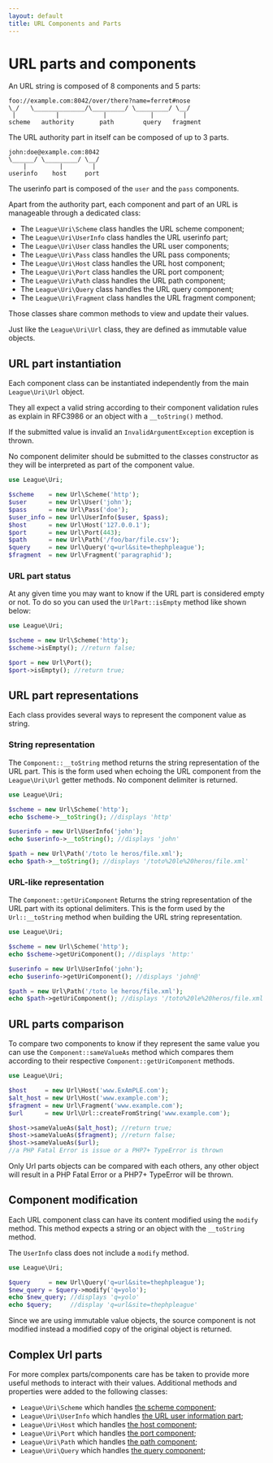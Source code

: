 ```yaml
---
layout: default
title: URL Components and Parts
---
```


# URL parts and components

An URL string is composed of 8 components and 5 parts:

~~~
foo://example.com:8042/over/there?name=ferret#nose
\_/   \______________/\_________/ \_________/ \__/
 |           |            |            |        |
scheme   authority       path        query   fragment
~~~

The URL authority part in itself can be composed of up to 3 parts.

~~~
john:doe@example.com:8042
\______/ \_________/ \__/
    |         |        |
userinfo    host     port
~~~

The userinfo part is composed of the `user` and the `pass` components.

Apart from the authority part, each component and part of an URL is manageable through a dedicated class:

- The `League\Uri\Scheme` class handles the URL scheme component;
- The `League\Uri\UserInfo` class handles the URL userinfo part;
- The `League\Uri\User` class handles the URL user components;
- The `League\Uri\Pass` class handles the URL pass components;
- The `League\Uri\Host` class handles the URL host component;
- The `League\Uri\Port` class handles the URL port component;
- The `League\Uri\Path` class handles the URL path component;
- The `League\Uri\Query` class handles the URL query component;
- The `League\Uri\Fragment` class handles the URL fragment component;

Those classes share common methods to view and update their values.

<p class="message-notice">Just like the <code>League\Uri\Url</code> class, they are defined as immutable value objects.</p>

## URL part instantiation

Each component class can be instantiated independently from the main `League\Uri\Url` object.

They all expect a valid string according to their component validation rules as explain in RFC3986 or an object with a `__toString()` method.

<p class="message-warning">If the submitted value is invalid an <code>InvalidArgumentException</code> exception is thrown.</p>

<p class="message-warning">No component delimiter should be submitted to the classes constructor as they will be interpreted as part of the component value.</p>

~~~php
use League\Uri;

$scheme    = new Url\Scheme('http');
$user      = new Url\User('john');
$pass      = new Url\Pass('doe');
$user_info = new Url\UserInfo($user, $pass);
$host      = new Url\Host('127.0.0.1');
$port      = new Url\Port(443);
$path      = new Url\Path('/foo/bar/file.csv');
$query     = new Url\Query('q=url&site=thephpleague');
$fragment  = new Url\Fragment('paragraphid');
~~~

### URL part status

At any given time you may want to know if the URL part is considered empty or not. To do so you can used the `UrlPart::isEmpty` method like shown below:

~~~php
use League\Uri;

$scheme = new Url\Scheme('http');
$scheme->isEmpty(); //return false;

$port = new Url\Port();
$port->isEmpty(); //return true;
~~~

## URL part representations

Each class provides several ways to represent the component value as string.

### String representation

The `Component::__toString` method returns the string representation of the URL part. This is the form used when echoing the URL component from the `League\Uri\Url` getter methods. No component delimiter is returned.

~~~php
use League\Uri;

$scheme = new Url\Scheme('http');
echo $scheme->__toString(); //displays 'http'

$userinfo = new Url\UserInfo('john');
echo $userinfo->__toString(); //displays 'john'

$path = new Url\Path('/toto le heros/file.xml');
echo $path->__toString(); //displays '/toto%20le%20heros/file.xml'
~~~

### URL-like representation

The `Component::getUriComponent` Returns the string representation of the URL part with its optional delimiters. This is the form used by the `Url::__toString` method when building the URL string representation.

~~~php
use League\Uri;

$scheme = new Url\Scheme('http');
echo $scheme->getUriComponent(); //displays 'http:'

$userinfo = new Url\UserInfo('john');
echo $userinfo->getUriComponent(); //displays 'john@'

$path = new Url\Path('/toto le heros/file.xml');
echo $path->getUriComponent(); //displays '/toto%20le%20heros/file.xml'
~~~

## URL parts comparison

To compare two components to know if they represent the same value you can use the `Component::sameValueAs` method which compares them according to their respective `Component::getUriComponent` methods.

~~~php
use League\Uri;

$host     = new Url\Host('www.ExAmPLE.com');
$alt_host = new Url\Host('www.example.com');
$fragment = new Url\Fragment('www.example.com');
$url      = new Url\Url::createFromString('www.example.com');

$host->sameValueAs($alt_host); //return true;
$host->sameValueAs($fragment); //return false;
$host->sameValueAs($url);
//a PHP Fatal Error is issue or a PHP7+ TypeError is thrown
~~~

<p class="message-warning">Only Url parts objects can be compared with each others, any other object will result in a PHP Fatal Error or a PHP7+ TypeError will be thrown.</p>

## Component modification

Each URL component class can have its content modified using the `modify` method. This method expects a string or an object with the `__toString` method.

<p class="message-warning">The <code>UserInfo</code> class does not include a <code>modify</code> method.</p>

~~~php
use League\Uri;

$query     = new Url\Query('q=url&site=thephpleague');
$new_query = $query->modify('q=yolo');
echo $new_query; //displays 'q=yolo'
echo $query;     //display 'q=url&site=thephpleague'
~~~

Since we are using immutable value objects, the source component is not modified instead a modified copy of the original object is returned.

## Complex Url parts

For more complex parts/components care has be taken to provide more useful methods to interact with their values. Additional methods and properties were added to the following classes:

* `League\Uri\Scheme` which handles [the scheme component](/4.0/components/scheme/);
* `League\Uri\UserInfo` which handles [the URL user information part](/4.0/components/userinfo/);
* `League\Uri\Host` which handles [the host component](/4.0/components/host/);
* `League\Uri\Port` which handles [the port component](/4.0/components/port/);
* `League\Uri\Path` which handles [the path component](/4.0/components/path/);
* `League\Uri\Query` which handles [the query component](/4.0/components/query/);

